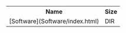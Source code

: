 <table>
<tr><th>Name</th><th>Size</th></tr>
<tr><td>[Software](Software/index.html)</td><td>DIR</td></tr>
</table>
